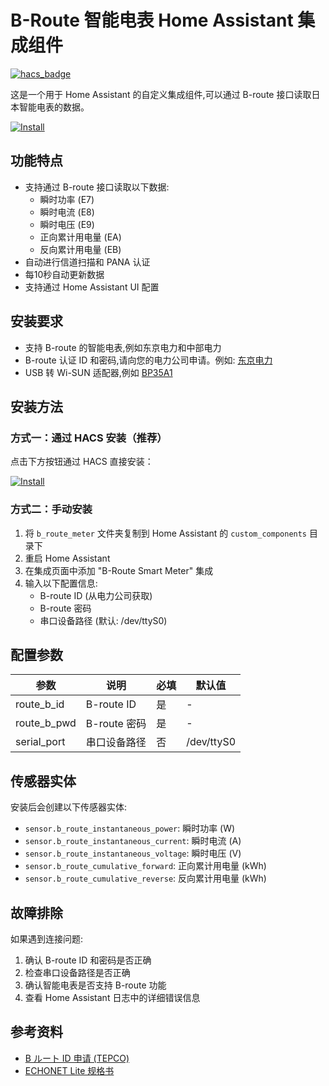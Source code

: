 # B-Route 智能电表 Home Assistant 集成组件

[![hacs_badge](https://img.shields.io/badge/HACS-Default-41BDF5.svg)](https://github.com/hacs/integration)

这是一个用于 Home Assistant 的自定义集成组件,可以通过 B-route 接口读取日本智能电表的数据。

[![Install](https://my.home-assistant.io/badges/hacs_repository.svg)](https://my.home-assistant.io/redirect/hacs_repository/?owner=kanga333&repository=b-route-meter&category=integration)

## 功能特点

- 支持通过 B-route 接口读取以下数据:
  - 瞬时功率 (E7)
  - 瞬时电流 (E8)
  - 瞬时电压 (E9)
  - 正向累计用电量 (EA)
  - 反向累计用电量 (EB)
- 自动进行信道扫描和 PANA 认证
- 每10秒自动更新数据
- 支持通过 Home Assistant UI 配置

## 安装要求

- 支持 B-route 的智能电表,例如东京电力和中部电力
- B-route 认证 ID 和密码,请向您的电力公司申请。例如: [东京电力](https://www.tepco.co.jp/pg/consignment/liberalization/smartmeter-broute.html)
- USB 转 Wi-SUN 适配器,例如 [BP35A1](https://www.rohm.co.jp/products/wireless-communication/specified-low-power-radio-modules/bp35a1-product)

## 安装方法

### 方式一：通过 HACS 安装（推荐）

点击下方按钮通过 HACS 直接安装：

[![Install](https://my.home-assistant.io/badges/hacs_repository.svg)](https://my.home-assistant.io/redirect/hacs_repository/?owner=kanga333&repository=b-route-meter&category=integration)

### 方式二：手动安装

1. 将 `b_route_meter` 文件夹复制到 Home Assistant 的 `custom_components` 目录下
2. 重启 Home Assistant
3. 在集成页面中添加 "B-Route Smart Meter" 集成
4. 输入以下配置信息:
   - B-route ID (从电力公司获取)
   - B-route 密码
   - 串口设备路径 (默认: /dev/ttyS0)

## 配置参数

| 参数 | 说明 | 必填 | 默认值 |
|------|------|------|--------|
| route_b_id | B-route ID | 是 | - |
| route_b_pwd | B-route 密码 | 是 | - |
| serial_port | 串口设备路径 | 否 | /dev/ttyS0 |

## 传感器实体

安装后会创建以下传感器实体:

- `sensor.b_route_instantaneous_power`: 瞬时功率 (W)
- `sensor.b_route_instantaneous_current`: 瞬时电流 (A)
- `sensor.b_route_instantaneous_voltage`: 瞬时电压 (V)
- `sensor.b_route_cumulative_forward`: 正向累计用电量 (kWh)
- `sensor.b_route_cumulative_reverse`: 反向累计用电量 (kWh)

## 故障排除

如果遇到连接问题:

1. 确认 B-route ID 和密码是否正确
2. 检查串口设备路径是否正确
3. 确认智能电表是否支持 B-route 功能
4. 查看 Home Assistant 日志中的详细错误信息

## 参考资料

- [B ルート ID 申请 (TEPCO)](https://www.tepco.co.jp/pg/consignment/liberalization/smartmeter-broute.html)
- [ECHONET Lite 规格书](https://echonet.jp/spec_g/)
